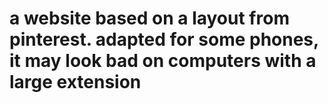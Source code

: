 # a website based on a layout from pinterest. adapted for some phones, it may look bad on computers with a large extension
